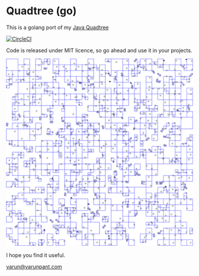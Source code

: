 # Quadtree (go)

This is a golang port of my [Java Quadtree](https://github.com/varunpant/Quadtree)

[![CircleCI](https://circleci.com/gh/varunpant/goquadtree.svg?style=svg)](https://circleci.com/gh/varunpant/goquadtree)

Code is released under MIT licence, so go ahead and use it in your projects.

<p align="center">
<img  src="https://raw.githubusercontent.com/varunpant/goquadtree/master/QT.png">
</p>

I hope you find it useful.

varun@varunpant.com
